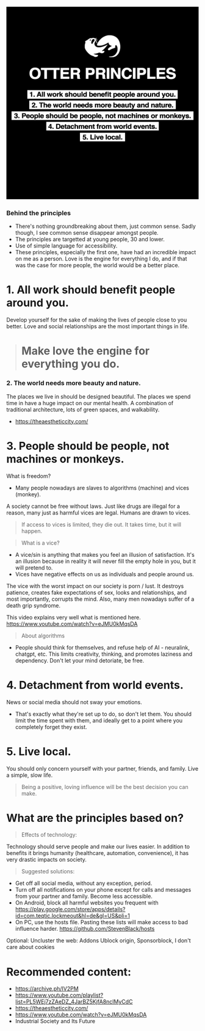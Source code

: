 ![Poster](/poster.png)




### Behind the principles 

+ There's nothing groundbreaking about them, just common sense. Sadly though, I see common sense disappear amongst people.
+ The principles are targetted at young people, 30 and lower.
+ Use of simple language for accessibility. 
+ These principles, especially the first one, have had an incredible impact on me as a person. Love is the engine for everything I do, and if that was the case for more people, the world would be a better place.




# 1. All work should benefit people around you.
Develop yourself for the sake of making the lives of people close to you better.
Love and social relationships are the most important things in life. 
> # Make love the engine for everything you do.

### 2. The world needs more beauty and nature.
The places we live in should be designed beautiful. The places we spend time in have a huge impact on our mental health. A combination of traditional architecture, lots of green spaces, and walkability.
+ https://theaestheticcity.com/

# 3. People should be people, not machines or monkeys.

What is freedom?
+ Many people nowadays are slaves to algorithms (machine) and vices (monkey).

A society cannot be free without laws. Just like drugs are illegal for a reason, many just as harmful vices are legal. Humans are drawn to vices.
>  If access to vices is limited, they die out. It takes time, but it will happen. 


> What is a vice?
+ A vice/sin is anything that makes you feel an illusion of satisfaction. It's an illusion because in reality it will never fill the empty hole in you, but it will pretend to.
+ Vices have negative effects on us as individuals and people around us.

The vice with the worst impact on our society is porn / lust. It destroys patience, creates fake expectations of sex, looks and relationships, and most importantly, corrupts the mind. Also, many men nowadays suffer of a death grip syndrome.

This video explains very well what is mentioned here.
https://www.youtube.com/watch?v=eJMU0kMqsDA

> About algorithms
+ People should think for themselves, and refuse help of AI - neuralink, chatgpt, etc. This limits creativity, thinking, and promotes laziness and dependency. Don't let your mind detoriate, be free.


# 4. Detachment from world events.
News or social media should not sway your emotions. 
+ That's exactly what they're set up to do, so don't let them. You should limit the time spent with them, and ideally get to a point where you completely forget they exist.

# 5. Live local.
You should only concern yourself with your partner, friends, and family. Live a simple, slow life.
> Being a positive, loving influence will be the best decision you can make.





# What are the  principles based on?

> Effects of technology:

Technology should serve people and make our lives easier. In addition to benefits it brings humanity (healthcare, automation, convenience), it has very drastic impacts on society. 

> Suggested solutions:

+ Get off all social media, without any exception, period. 
+ Turn off all notifications on your phone except for calls and messages from your partner and family. Become less accessible.
+ On Android, block all harmful websites you frequent with https://play.google.com/store/apps/details?id=com.teqtic.lockmeout&hl=de&gl=US&pli=1 
+ On PC, use the hosts file. Pasting these lists will make access to bad influence harder.  https://github.com/StevenBlack/hosts

Optional: Uncluster the web: Addons Ublock origin, Sponsorblock, I don't care about cookies

# Recommended content:
+ https://archive.ph/IV2PM
+ https://www.youtube.com/playlist?list=PL5WEj7zZAeDZ_4JarBZ5KjfA8nclMyCdC
+ https://theaestheticcity.com/
+ https://www.youtube.com/watch?v=eJMU0kMqsDA
+ Industrial Society and Its Future
